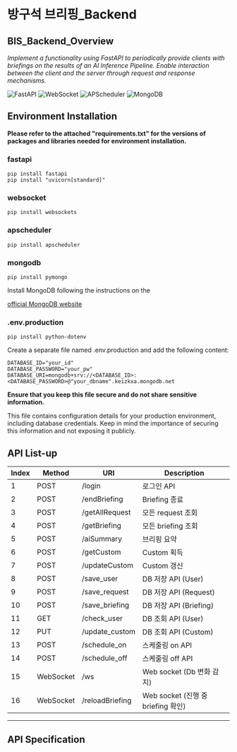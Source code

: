 
방구석 브리핑_Backend
================================================

BIS_Backend_Overview
------------------------------------------------

*Implement a functionality using FastAPI to periodically provide clients with briefings on the results of an AI Inference Pipeline. Enable interaction between the client and the server through request and response mechanisms.*

![FastAPI](https://img.shields.io/badge/FastAPI-005571?style=for-the-badge&logo=fastapi)
![WebSocket](https://img.shields.io/badge/WebSocket-4F4F4F?style=for-the-badge&logo=websocket)
![APScheduler](https://img.shields.io/badge/APScheduler-4285F4?style=for-the-badge&logo=apscheduler)
![MongoDB](https://img.shields.io/badge/MongoDB-47A248?style=for-the-badge&logo=mongodb)

Environment Installation
------------------------
**Please refer to the attached "requirements.txt" for the versions of packages and libraries needed for environment installation.**

### fastapi
```
pip install fastapi
pip install "uvicorn[standard]"
```

### websocket
```
pip install websockets
```

### apscheduler
```
pip install apscheduler
```

### mongodb
```
pip install pymongo
```

Install MongoDB following the instructions on the 

[official MongoDB website](https://www.mongodb.com/try/download/community)



### .env.production
```
pip install python-dotenv
```

Create a separate file named .env.production and add the following content:

```
DATABASE_ID="your_id"
DATABASE_PASSWORD="your_pw"
DATABASE_URI=mongodb+srv://<DATABASE_ID>:<DATABASE_PASSWORD>@"your_dbname".keizkxa.mongodb.net
```

**Ensure that you keep this file secure and do not share sensitive information.**

This file contains configuration details for your production environment, including database credentials. Keep in mind the importance of securing this information and not exposing it publicly.


API List-up
------------

| Index | Method | URI | Description            |
|-------|--------|-----|------------------------|
| 1     | POST   | /login          | 로그인 API              |
| 2     | POST   | /endBriefing    | Briefing 종료          |
| 3     | POST    | /getAllRequest  | 모든 request 조회      |
| 4     | POST    | /getBriefing    | 모든 briefing 조회     |
| 5     | POST    | /aiSummary      | 브리핑 요약            |
| 6     | POST    | /getCustom      | Custom 획득            |
| 7     | POST    | /updateCustom   | Custom 갱신            |
| 8     | POST   | /save_user      | DB 저장 API (User)     |
| 9     | POST   | /save_request   | DB 저장 API (Request)  |
| 10    | POST   | /save_briefing  | DB 저장 API (Briefing) |
| 11    | GET    | /check_user     | DB 조회 API (User)     |
| 12    | PUT    | /update_custom  | DB 조회 API (Custom)   |
| 13    | POST   | /schedule_on    | 스케줄링 on API        |
| 14    | POST   | /schedule_off   | 스케줄링 off API       |
| 15    | WebSocket | /ws           | Web socket (Db 변화 감지)  |
| 16    | WebSocket | /reloadBriefing | Web socket (진행 중 briefing 확인) |

-----------------------

API Specification
-----------------



